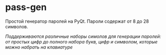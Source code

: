 # pass-gen
Простой генератор паролей на PyQt. Пароли содержат от 8 до 28 символов.

_Поддерживаются различные наборы симолов для генерации паролей: от простых цифр до полного набора букв, цифр и символом, которые можно набрать на клавиатуре_

